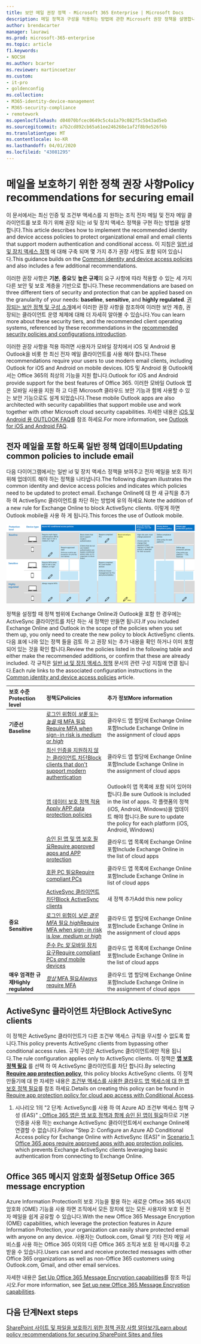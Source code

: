 ```yaml
---
title: 보안 메일 권장 정책 - Microsoft 365 Enterprise | Microsoft Docs
description: 메일 정책과 구성을 적용하는 방법에 관한 Microsoft 권장 정책을 설명합니다.
author: brendacarter
manager: laurawi
ms.prod: microsoft-365-enterprise
ms.topic: article
f1.keywords:
- NOCSH
ms.author: bcarter
ms.reviewer: martincoetzer
ms.custom:
- it-pro
- goldenconfig
ms.collection:
- M365-identity-device-management
- M365-security-compliance
- remotework
ms.openlocfilehash: d04070bfcec0649c5c4a1a79c082f5c5b43ad5eb
ms.sourcegitcommit: a7b2cd892cb65a61ee246268e1af2f8b9e526f6b
ms.translationtype: MT
ms.contentlocale: ko-KR
ms.lasthandoff: 04/01/2020
ms.locfileid: "43081295"
---
```

# <a name="policy-recommendations-for-securing-email"></a><span data-ttu-id="6fe6e-103">메일을 보호하기 위한 정책 권장 사항</span><span class="sxs-lookup"><span data-stu-id="6fe6e-103">Policy recommendations for securing email</span></span>

<span data-ttu-id="6fe6e-104">이 문서에서는 최신 인증 및 조건부 액세스를 지 원하는 조직 전자 메일 및 전자 메일 클라이언트를 보호 하기 위해 권장 되는 id 및 장치 액세스 정책을 구현 하는 방법을 설명 합니다.</span><span class="sxs-lookup"><span data-stu-id="6fe6e-104">This article describes how to implement the recommended identity and device access policies to protect organizational email and email clients that support modern authentication and conditional access.</span></span> <span data-ttu-id="6fe6e-105">이 지침은 [일반 id 및 장치 액세스 정책](identity-access-policies.md) 에 대해 구축 되며 몇 가지 추가 권장 사항도 포함 되어 있습니다.</span><span class="sxs-lookup"><span data-stu-id="6fe6e-105">This guidance builds on the [Common identity and device access policies](identity-access-policies.md) and also includes a few additional recommendations.</span></span>

<span data-ttu-id="6fe6e-106">이러한 권장 사항은 **기본**, **중요**및 **높은 규제**의 요구 사항에 따라 적용할 수 있는 세 가지 다른 보안 및 보호 계층을 기반으로 합니다.</span><span class="sxs-lookup"><span data-stu-id="6fe6e-106">These recommendations are based on three different tiers of security and protection that can be applied based on the granularity of your needs: **baseline**, **sensitive**, and **highly regulated**.</span></span> <span data-ttu-id="6fe6e-107">[권장되는 보안 정책 및 구성 소개](microsoft-365-policies-configurations.md)에서 이러한 권장 사항을 참조하여 이러한 보안 계층, 권장되는 클라이언트 운영 체제에 대해 더 자세히 알아볼 수 있습니다.</span><span class="sxs-lookup"><span data-stu-id="6fe6e-107">You can learn more about these security tiers, and the recommended client operating systems, referenced by these recommendations in the [recommended security policies and configurations introduction](microsoft-365-policies-configurations.md).</span></span>

<span data-ttu-id="6fe6e-108">이러한 권장 사항을 적용 하려면 사용자가 모바일 장치에서 iOS 및 Android 용 Outlook을 비롯 한 최신 전자 메일 클라이언트를 사용 해야 합니다.</span><span class="sxs-lookup"><span data-stu-id="6fe6e-108">These recommendations require your users to use modern email clients, including Outlook for iOS and Android on mobile devices.</span></span> <span data-ttu-id="6fe6e-109">IOS 및 Android 용 Outlook에서는 Office 365의 최상의 기능을 지원 합니다.</span><span class="sxs-lookup"><span data-stu-id="6fe6e-109">Outlook for iOS and Android provide support for the best features of Office 365.</span></span> <span data-ttu-id="6fe6e-110">이러한 모바일 Outlook 앱은 모바일 사용을 지원 하 고 다른 Microsoft 클라우드 보안 기능과 함께 사용할 수 있는 보안 기능으로도 설계 되었습니다.</span><span class="sxs-lookup"><span data-stu-id="6fe6e-110">These mobile Outlook apps are also architected with security capabilities that support mobile use and work together with other Microsoft cloud security capabilities.</span></span> <span data-ttu-id="6fe6e-111">자세한 내용은 [iOS 및 Android 용 OUTLOOK FAQ](https://docs.microsoft.com/exchange/clients-and-mobile-in-exchange-online/outlook-for-ios-and-android/outlook-for-ios-and-android-faq)를 참조 하세요.</span><span class="sxs-lookup"><span data-stu-id="6fe6e-111">For more information, see [Outlook for iOS and Android FAQ](https://docs.microsoft.com/exchange/clients-and-mobile-in-exchange-online/outlook-for-ios-and-android/outlook-for-ios-and-android-faq).</span></span>

## <a name="updating-common-policies-to-include-email"></a><span data-ttu-id="6fe6e-112">전자 메일을 포함 하도록 일반 정책 업데이트</span><span class="sxs-lookup"><span data-stu-id="6fe6e-112">Updating common policies to include email</span></span>

<span data-ttu-id="6fe6e-113">다음 다이어그램에서는 일반 id 및 장치 액세스 정책을 보여주고 전자 메일을 보호 하기 위해 업데이트 해야 하는 정책을 나타냅니다.</span><span class="sxs-lookup"><span data-stu-id="6fe6e-113">The following diagram illustrates the common identity and device access policies and indicates which policies need to be updated to protect email.</span></span> <span data-ttu-id="6fe6e-114">Exchange Online에 대 한 새 규칙을 추가 하 여 ActiveSync 클라이언트를 차단 하는 방법에 유의 하세요.</span><span class="sxs-lookup"><span data-stu-id="6fe6e-114">Note the addition of a new rule for Exchange Online to block ActiveSync clients.</span></span> <span data-ttu-id="6fe6e-115">이렇게 하면 Outlook mobile을 사용 하 게 됩니다.</span><span class="sxs-lookup"><span data-stu-id="6fe6e-115">This forces the use of Outlook mobile.</span></span>

![전자 메일을 보호 하기 위한 정책 업데이트 요약](../media/identity-access-ruleset-mail.png)

<span data-ttu-id="6fe6e-117">정책을 설정할 때 정책 범위에 Exchange Online과 Outlook을 포함 한 경우에는 ActiveSync 클라이언트를 차단 하는 새 정책만 만들면 됩니다.</span><span class="sxs-lookup"><span data-stu-id="6fe6e-117">If you included Exchange Online and Outlook in the scope of the policies when you set them up, you only need to create the new policy to block ActiveSync clients.</span></span> <span data-ttu-id="6fe6e-118">다음 표에 나와 있는 정책 들을 검토 하 고 권장 되는 추가 내용을 확인 하거나 이미 포함 되어 있는 것을 확인 합니다.</span><span class="sxs-lookup"><span data-stu-id="6fe6e-118">Review the policies listed in the following table and either make the recommended additions, or confirm that these are already included.</span></span> <span data-ttu-id="6fe6e-119">각 규칙은 [일반 id 및 장치 액세스 정책](identity-access-policies.md) 문서의 관련 구성 지침에 연결 됩니다.</span><span class="sxs-lookup"><span data-stu-id="6fe6e-119">Each rule links to the associated configuration instructions in the [Common identity and device access policies](identity-access-policies.md) article.</span></span>

|<span data-ttu-id="6fe6e-120">보호 수준</span><span class="sxs-lookup"><span data-stu-id="6fe6e-120">Protection level</span></span>|<span data-ttu-id="6fe6e-121">정책도</span><span class="sxs-lookup"><span data-stu-id="6fe6e-121">Policies</span></span>|<span data-ttu-id="6fe6e-122">추가 정보</span><span class="sxs-lookup"><span data-stu-id="6fe6e-122">More information</span></span>|
|:---------------|:-------|:----------------|
|<span data-ttu-id="6fe6e-123">**기준선**</span><span class="sxs-lookup"><span data-stu-id="6fe6e-123">**Baseline**</span></span>|[<span data-ttu-id="6fe6e-124">로그인 위험이 *보통* 또는 *높을* 때 MFA 필요</span><span class="sxs-lookup"><span data-stu-id="6fe6e-124">Require MFA when sign-in risk is *medium* or *high*</span></span>](identity-access-policies.md#require-mfa-based-on-sign-in-risk)|<span data-ttu-id="6fe6e-125">클라우드 앱 할당에 Exchange Online 포함</span><span class="sxs-lookup"><span data-stu-id="6fe6e-125">Include Exchange Online in the assignment of cloud apps</span></span>|
|        |[<span data-ttu-id="6fe6e-126">최신 인증을 지원하지 않는 클라이언트 차단</span><span class="sxs-lookup"><span data-stu-id="6fe6e-126">Block clients that don't support modern authentication</span></span>](identity-access-policies.md#block-clients-that-dont-support-modern-authentication)|<span data-ttu-id="6fe6e-127">클라우드 앱 할당에 Exchange Online 포함</span><span class="sxs-lookup"><span data-stu-id="6fe6e-127">Include Exchange Online in the assignment of cloud apps</span></span>|
|        |[<span data-ttu-id="6fe6e-128">앱 데이터 보호 정책 적용</span><span class="sxs-lookup"><span data-stu-id="6fe6e-128">Apply APP data protection policies</span></span>](identity-access-policies.md#apply-app-data-protection-policies)|<span data-ttu-id="6fe6e-129">Outlook이 앱 목록에 포함 되어 있어야 합니다.</span><span class="sxs-lookup"><span data-stu-id="6fe6e-129">Be sure Outlook is included in the list of apps.</span></span> <span data-ttu-id="6fe6e-130">각 플랫폼의 정책 (iOS, Android, Windows)을 업데이트 해야 합니다.</span><span class="sxs-lookup"><span data-stu-id="6fe6e-130">Be sure to update the policy for each platform (iOS, Android, Windows)</span></span>|
|        |[<span data-ttu-id="6fe6e-131">승인 된 앱 및 앱 보호 필요</span><span class="sxs-lookup"><span data-stu-id="6fe6e-131">Require approved apps and APP protection</span></span>](identity-access-policies.md#require-approved-apps-and-app-protection)|<span data-ttu-id="6fe6e-132">클라우드 앱 목록에 Exchange Online 포함</span><span class="sxs-lookup"><span data-stu-id="6fe6e-132">Include Exchange Online in the list of cloud apps</span></span>|
|        |[<span data-ttu-id="6fe6e-133">호환 PC 필요</span><span class="sxs-lookup"><span data-stu-id="6fe6e-133">Require compliant PCs</span></span>](identity-access-policies.md#require-compliant-pcs-but-not-compliant-phones-and-tablets)|<span data-ttu-id="6fe6e-134">클라우드 앱 목록에 Exchange Online 포함</span><span class="sxs-lookup"><span data-stu-id="6fe6e-134">Include Exchange Online in list of cloud apps</span></span>|
|        |[<span data-ttu-id="6fe6e-135">ActiveSync 클라이언트 차단</span><span class="sxs-lookup"><span data-stu-id="6fe6e-135">Block ActiveSync clients</span></span>](#block-activesync-clients)|<span data-ttu-id="6fe6e-136">새 정책 추가</span><span class="sxs-lookup"><span data-stu-id="6fe6e-136">Add this new policy</span></span>| 
|<span data-ttu-id="6fe6e-137">**중요**</span><span class="sxs-lookup"><span data-stu-id="6fe6e-137">**Sensitive**</span></span>|[<span data-ttu-id="6fe6e-138">로그인 위험이 *낮은* *경우 MFA* 필요 *high*</span><span class="sxs-lookup"><span data-stu-id="6fe6e-138">Require MFA when sign-in risk is *low*, *medium* or *high*</span></span>](identity-access-policies.md#require-mfa-based-on-sign-in-risk)| <span data-ttu-id="6fe6e-139">클라우드 앱 할당에 Exchange Online 포함</span><span class="sxs-lookup"><span data-stu-id="6fe6e-139">Include Exchange Online in the assignment of cloud apps</span></span>|
|         |[<span data-ttu-id="6fe6e-140">준수 Pc *및* 모바일 장치 요구</span><span class="sxs-lookup"><span data-stu-id="6fe6e-140">Require compliant PCs *and* mobile devices</span></span>](identity-access-policies.md#require-compliant-pcs-and-mobile-devices)|<span data-ttu-id="6fe6e-141">클라우드 앱 목록에 Exchange Online 포함</span><span class="sxs-lookup"><span data-stu-id="6fe6e-141">Include Exchange Online in the list of cloud apps</span></span>|
|<span data-ttu-id="6fe6e-142">**매우 엄격한 규제**</span><span class="sxs-lookup"><span data-stu-id="6fe6e-142">**Highly regulated**</span></span>|[<span data-ttu-id="6fe6e-143">*항상* MFA 필요</span><span class="sxs-lookup"><span data-stu-id="6fe6e-143">*Always* require MFA</span></span>](identity-access-policies.md#require-mfa-based-on-sign-in-risk)|<span data-ttu-id="6fe6e-144">클라우드 앱 할당에 Exchange Online 포함</span><span class="sxs-lookup"><span data-stu-id="6fe6e-144">Include Exchange Online in the assignment of cloud apps</span></span>|

## <a name="block-activesync-clients"></a><span data-ttu-id="6fe6e-145">ActiveSync 클라이언트 차단</span><span class="sxs-lookup"><span data-stu-id="6fe6e-145">Block ActiveSync clients</span></span>

<span data-ttu-id="6fe6e-146">이 정책은 ActiveSync 클라이언트가 다른 조건부 액세스 규칙을 무시할 수 없도록 합니다.</span><span class="sxs-lookup"><span data-stu-id="6fe6e-146">This policy prevents ActiveSync clients from bypassing other conditional access rules.</span></span> <span data-ttu-id="6fe6e-147">규칙 구성은 ActiveSync 클라이언트에만 적용 됩니다.</span><span class="sxs-lookup"><span data-stu-id="6fe6e-147">The rule configuration applies only to ActiveSync clients.</span></span> <span data-ttu-id="6fe6e-148">이 정책은 **[앱 보호 정책 필요](https://docs.microsoft.com/azure/active-directory/conditional-access/concept-conditional-access-grant#require-app-protection-policy)** 를 선택 하 여 ActiveSync 클라이언트를 차단 합니다.</span><span class="sxs-lookup"><span data-stu-id="6fe6e-148">By selecting **[Require app protection policy](https://docs.microsoft.com/azure/active-directory/conditional-access/concept-conditional-access-grant#require-app-protection-policy)**, this policy blocks ActiveSync clients.</span></span> <span data-ttu-id="6fe6e-149">이 정책 만들기에 대 한 자세한 내용은 [조건부 액세스를 사용한 클라우드 앱 액세스에 대 한 앱 보호 정책 필요](https://docs.microsoft.com/azure/active-directory/conditional-access/app-protection-based-conditional-access)를 참조 하세요.</span><span class="sxs-lookup"><span data-stu-id="6fe6e-149">Details on creating this policy can be found in [Require app protection policy for cloud app access with Conditional Access](https://docs.microsoft.com/azure/active-directory/conditional-access/app-protection-based-conditional-access).</span></span>

1. <span data-ttu-id="6fe6e-150">시나리오 1의 "2 단계: ActiveSync를 사용 하 여 Azure AD 조건부 액세스 정책 구성 (EAS)" [: Office 365 앱은 앱 보호 정책과 함께 승인 된 앱이 필요](https://docs.microsoft.com/azure/active-directory/conditional-access/app-protection-based-conditional-access#scenario-1-office-365-apps-require-approved-apps-with-app-protection-policies)하므로 기본 인증을 사용 하는 exchange ActiveSync 클라이언트에서 exchange Online에 연결할 수 없습니다.</span><span class="sxs-lookup"><span data-stu-id="6fe6e-150">Follow "Step 2: Configure an Azure AD Conditional Access policy for Exchange Online with ActiveSync (EAS)" in [Scenario 1: Office 365 apps require approved apps with app protection policies](https://docs.microsoft.com/azure/active-directory/conditional-access/app-protection-based-conditional-access#scenario-1-office-365-apps-require-approved-apps-with-app-protection-policies), which prevents Exchange ActiveSync clients leveraging basic authentication from connecting to Exchange Online.</span></span>

## <a name="setup-office-365-message-encryption"></a><span data-ttu-id="6fe6e-151">Office 365 메시지 암호화 설정</span><span class="sxs-lookup"><span data-stu-id="6fe6e-151">Setup Office 365 message encryption</span></span>

<span data-ttu-id="6fe6e-152">Azure Information Protection의 보호 기능을 활용 하는 새로운 Office 365 메시지 암호화 (OME) 기능을 사용 하면 조직에서 모든 장치에 있는 모든 사용자와 보호 된 전자 메일을 쉽게 공유할 수 있습니다.</span><span class="sxs-lookup"><span data-stu-id="6fe6e-152">With the new Office 365 Message Encryption (OME) capabilities, which leverage the protection features in Azure Information Protection, your organization can easily share protected email with anyone on any device.</span></span> <span data-ttu-id="6fe6e-153">사용자는 Outlook.com, Gmail 및 기타 전자 메일 서비스를 사용 하는 Office 365 이외의 다른 Office 365 조직과 보호 된 메시지를 주고 받을 수 있습니다.</span><span class="sxs-lookup"><span data-stu-id="6fe6e-153">Users can send and receive protected messages with other Office 365 organizations as well as non-Office 365 customers using Outlook.com, Gmail, and other email services.</span></span>

<span data-ttu-id="6fe6e-154">자세한 내용은 [Set Up Office 365 Message Encryption capabilities](https://support.office.com/article/set-up-new-office-365-message-encryption-capabilities-7ff0c040-b25c-4378-9904-b1b50210d00e)를 참조 하십시오.</span><span class="sxs-lookup"><span data-stu-id="6fe6e-154">For more information, see [Set up new Office 365 Message Encryption capabilities](https://support.office.com/article/set-up-new-office-365-message-encryption-capabilities-7ff0c040-b25c-4378-9904-b1b50210d00e).</span></span>

## <a name="next-steps"></a><span data-ttu-id="6fe6e-155">다음 단계</span><span class="sxs-lookup"><span data-stu-id="6fe6e-155">Next steps</span></span>

[<span data-ttu-id="6fe6e-156">SharePoint 사이트 및 파일을 보호하기 위한 정책 권장 사항 알아보기</span><span class="sxs-lookup"><span data-stu-id="6fe6e-156">Learn about policy recommendations for securing SharePoint Sites and files</span></span>](sharepoint-file-access-policies.md)
